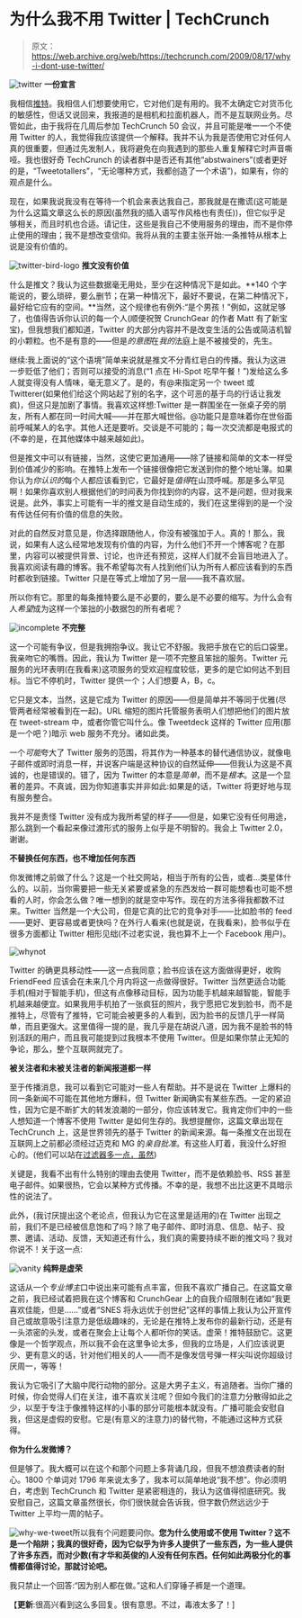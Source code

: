 # 为什么我不用 Twitter | TechCrunch

> 原文：<https://web.archive.org/web/https://techcrunch.com/2009/08/17/why-i-dont-use-twitter/>

![twitter](img/b66df369f7ab39a68079e7e1259d2b51.png "twitter")
**一份宣言**

我相信[推特](https://web.archive.org/web/20230225230638/http://www.crunchbase.com/company/twitter)。我相信人们想要使用它，它对他们是有用的。我不太确定它对货币化的敏感性，但话又说回来，我报道的是相机和拉面机器人，而不是互联网业务。尽管如此，由于我将在几周后参加 TechCrunch 50 会议，并且可能是唯一一个不使用 Twitter 的人，我觉得我应该提供一个解释。我并不认为我是否使用它对任何人真的很重要，但通过先发制人，我将避免在向我遇到的那些人重复解释它时声音嘶哑。我也很好奇 TechCrunch 的读者群中是否还有其他“abstwainers”(或者更好的是，“Tweetotallers”，“无论哪种方式，我都创造了一个术语”)，如果有，你的观点是什么。

现在，如果我说我没有在等待一个机会来表达我自己，那我就是在撒谎(这可能是为什么这篇文章这么长的原因(虽然我的插入语写作风格也有责任))，但它似乎足够相关，而且时机也合适。请记住，这些是我自己不使用服务的理由，而不是你停止使用的理由；我不是想改变信仰。我将从我的主要主张开始:一条推特从根本上说是没有价值的。

![twitter-bird-logo](img/6a01600d946a30400a0757f295cbb569.png "twitter-bird-logo") **推文没有价值**

什么是推文？我认为这些数据毫无用处，至少在这种情况下是如此。**140 个字能说的，要么琐碎，要么删节；在第一种情况下，最好不要说，在第二种情况下，最好给它应有的空间。**当然，这个规律也有例外:“是个男孩！”例如，这就足够了，也值得告诉你认识的每一个人(顺便祝贺 CrunchGear 的作者 Matt 有了新宝宝)，但我想我们都知道，Twitter 的大部分内容并不是改变生活的公告或简洁机智的小颗粒。也不是有意的——但是*的意图*在*我的*法庭上是不被接受的，先生。

继续:我上面说的“这个语境”简单来说就是推文不分青红皂白的传播。我认为这进一步贬低了他们；否则可以接受的消息(“1 点在 Hi-Spot 吃早午餐！”)发给这么多人就变得没有人情味，毫无意义了。是的，有@来指定另一个 tweet 或 Twitterer(如果他们给这个网站起了别的名字，这个可恶的基于鸟的行话让我发疯)，但这只是加剧了事情。我喜欢这样想:Twitter 是一群围坐在一张桌子旁的朋友，所有人都在同一时间大喊——并在那大喊世俗。@功能只是意味着你在世俗面前呼喊某人的名字。其他人还是要听。交谈是不可能的；每一次交流都是电报式的(不幸的是，在其他媒体中越来越如此)。

但是推文中可以有链接，当然，这使它更加通用——除了链接和简单的文本一样受到价值减少的影响。在推特上发布一个链接很像把它发送到你的整个地址簿。如果你认为*你认识的*每个人都应该看到它，它最好是*值得*在山顶呼喊。那是多么罕见啊！如果你喜欢别人根据他们的时间表为你找到你的内容，这不是问题，但对我来说是。此外，事实上可能有一半的推文是自动生成的，我们在这里得到的是一个没有传达任何有价值的信息的失败。

对此的自然反对意见是，你选择跟随他人，你没有被强加于人。真的！那么，我说，如果有人这么经常地发现有价值的内容，为什么他们不开一个博客呢？在那里，内容可以被提供背景、讨论，也许还有预览，这样人们就不会盲目地进入了。我喜欢阅读有趣的博客。我不希望每次有人找到他们认为所有人都应该看到的东西时都收到链接。Twitter 只是在等式上增加了另一层——我不喜欢层。

所以你有它。那里的每条推特要么是不必要的，要么是不必要的缩写。为什么会有人*希望*成为这样一个笨拙的小数据包的所有者呢？

![incomplete](img/18170a8d26b98bd3370af499bb31ae4e.png "incomplete") **不完整**

这一个可能有争议，但是我拥抱争议。我让它不舒服。我把手放在它的后口袋里。我亲吻它的嘴唇。因此，我认为 Twitter 是一项不完整且笨拙的服务。Twitter 元服务的光环表明(在我看来)这项服务的受欢迎程度较低，更多的是它如何达不到目标。当它不停机时，Twitter 提供一个；人们想要 A，B，c。

它只是文本，当然，这是它成为 Twitter 的原因——但是简单并不等同于优雅(尽管两者经常被看到在一起)。URL 缩短的图片托管服务表明人们想把他们的图片放在 tweet-stream 中，或者你管它叫什么。像 Tweetdeck 这样的 Twitter 应用(那是一个吧？)暗示 web 服务不充分。诸如此类。

一个*可能*夸大了 Twitter 服务的范围，将其作为一种基本的替代通信协议，就像电子邮件或即时消息一样，并说客户端是这种协议的自然延伸——但我认为这是不真诚的，也是错误的。错了，因为 Twitter 的本意是*简单*，而不是*根本*。这是一个显著的差异。不真诚，因为你知道事实并非如此:如果是的话，Twitter 将更好地与现有服务整合。

我并不是责怪 Twitter 没有成为我所希望的样子——但是，如果它没有任何用途，那么跳到一个看起来像过渡形式的服务上似乎是不明智的。我会上 Twitter 2.0，谢谢。

**不替换任何东西，也不增加任何东西**

你发微博之前做了什么？这是一个社交网站，相当于所有的公告，或者…类星体什么的。以前，当你需要把一些无关紧要或紧急的东西发给一群可能想看也可能不想看的人时，你会怎么做？唯一想到的就是空中写作。现在的方法多得我都数不过来。Twitter 当然是一个大公司，但是它真的比它的竞争对手——比如脸书的 feed——更好、更容易或者更快吗？在外行人看来(也就是说，在我看来)，脸书似乎在很多方面都让 Twitter 相形见绌(不过老实说，我也算不上一个 Facebook 用户)。

![whynot](img/a893d40572328ec08328cbd7aa184ea7.png "whynot")

Twitter 的确更具移动性——这一点我同意；脸书应该在这方面做得更好，收购 FriendFeed 应该会在未来几个月内将这一点做得很好。Twitter 当然更适合功能手机(相对于智能手机)，但这有点像移动目标，因为功能手机越来越智能，智能手机越来越便宜。如果我用手机拍了一张疯狂的照片，我宁愿把它发到脸书，而不是推特上，尽管有了推特，它可能会被更多的人看到，因为脸书的反馈几乎一样简单，而且更强大。这里值得一提的是，我几乎是在胡说八道，因为我不是脸书的特别活跃的用户，而且我可能提到过我根本不使用 Twitter。但是如果你禁止无知的争论，那么，整个互联网就完了。

**被关注者和未被关注者的新闻报道都一样**

至于传播消息，我可以看到它可能对一些人有帮助。并不是说在 Twitter 上爆料的同一条新闻不可能在其他地方爆料，但 Twitter 新闻确实有某些东西。一定的紧迫性，因为它是不断扩大的转发浪潮的一部分，你应该转发它。我肯定你们中的一些人想知道一个博客不使用 Twitter 是如何生存的。我想提醒你，这篇文章出现在 TechCrunch 上，这是世界领先的基于 Twitter 的新闻来源。每一条推文在出现在互联网上之前都必须经过迈克和 MG 的*亲自批准*。有这些人盯着，我没什么好担心的。(他们可以站在[过滤器多一点，虽然](https://web.archive.org/web/20230225230638/http://www.breitbart.com/article.php?id=CNG.80c182849ca932a32a5eda49e4fe1b02.3b1&show_article=1))

关键是，我看不出有什么特别的理由去使用 Twitter，而不是依赖脸书、RSS 甚至电子邮件。如果很热，它会以某种方式传播。不幸的是，我想不出比这更不具暗示性的说法了。

此外，(我讨厌提出这个老论点，但我认为它在这里是适用的)在 Twitter 出现之前，我们不是已经被信息饱和了吗？除了电子邮件、即时消息、信息、帖子、投票、邀请、活动、反馈，天知道还有什么，我们真的需要持续不断的推文吗？我对你说不！关于这一点:

![vanity](img/3af9797d67cf391983804ad597acc704.png "vanity") **纯粹是虚荣**

这话从一个*专业博主*口中说出来可能有点丰富，但我不喜欢广播自己。在这篇文章之前，我已经试着把我在这个博客和 CrunchGear 上的自我介绍限制在诸如“我更喜欢佳能，但是……”或者“SNES 将永远优于创世纪”这样的事情上我认为公开宣传自己或故意吸引注意力是低级趣味的，无论是在推特上发布你的最新行动，还是有一头浓密的头发，或者在聚会上让每个人都听你的笑话。虚荣！推特鼓励它。这更像是一个哲学观点，所以我不会在这里争论太多，但我的立场是，人们应该说更少、更有意义的话，针对他们相关的人——而不是像发信号弹一样尖叫说你超级讨厌周一，等等！

我认为它吸引了大脑中爬行动物的部分。这是大男子主义，有追随者。当你广播的时候，你会觉得人们在关注，谁不喜欢关注呢？但如今我们的注意力分散得如此之少，以至于专注于像推特这样的小事的部分可能根本就没有。广播可能会安慰自我，但这是虚假的安慰。它是(有意义的注意力)的替代物，不能通过这种方式获得。

**你为什么发微博？**

但是够了。我大概可以在这个和那个问题上多背诵几段，但我不想浪费读者的耐心。1800 个单词对 1796 年来说太多了，我本可以简单地说“我不想”。你必须明白，考虑到 TechCrunch 和 Twitter 是紧密相连的，我认为这值得彻底研究。我安慰自己，这篇文章虽然很长，你们很快就会告诉我，但字数仍然远远少于 Twitter 上平均一周的帖子。

![why-we-tweet](img/2a2c5331b07f1cba03832cae015a0eaa.png "why-we-tweet")所以我有个问题要问你。**您为什么使用或不使用 Twitter？这不是一个陷阱；我真的很好奇，因为它似乎为许多人提供了一些东西，为一些人提供了许多东西，而对少数(有才华和英俊的)人没有任何东西。任何如此两极分化的事情都值得讨论，那就讨论吧。**

我只禁止一个回答:“因为别人都在做。”这和人们穿锤子裤是一个道理。

【**更新**:很高兴看到这么多回复。很有意思。不过，毒液太多了！]